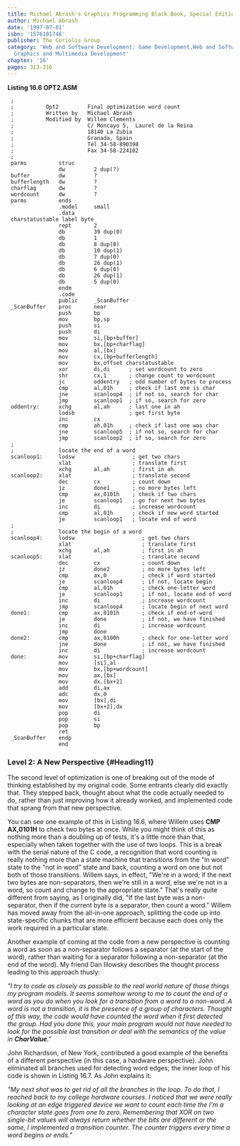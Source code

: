```yaml
---
title: Michael Abrash's Graphics Programming Black Book, Special Edition
author: Michael Abrash
date: '1997-07-01'
isbn: '1576101746'
publisher: The Coriolis Group
category: 'Web and Software Development: Game Development,Web and Software Development:
  Graphics and Multimedia Development'
chapter: '16'
pages: 313-316
---
```


**Listing 16.6 OPT2.ASM**

     ;
     ;          Opt2         Final optimization word count
     ;          Written by   Michael Abrash
     ;          Modified by  Willem Clements
     ;                       C/ Moncayo 5,  Laurel de la Reina
     ;                       18140 La Zubia
     ;                       Granada, Spain
     ;                       Tel 34-58-890398
     ;                       Fax 34-58-224102
     ;
     parms          struc
                    dw         2 dup(?)
     buffer         dw         ?
     bufferlength   dw         ?
     charflag       dw         ?
     wordcount      dw         ?
     parms          ends
                    .model     small
                    .data
     charstatustable label byte
                    rept       2
                    db         39 dup(0)
                    db         1
                    db         8 dup(0)
                    db         10 dup(1)
                    db         7 dup(0)
                    db         26 dup(1)
                    db         6 dup(0)
                    db         26 dup(1)
                    db         5 dup(0)
                    endm
                    .code
                    public     _ScanBuffer
     _ScanBuffer    proc       near
                    push       bp
                    mov        bp,sp
                    push       si
                    push       di
                    mov        si,[bp+buffer]
                    mov        bx,[bp+charflag]
                    mov        al,[bx]
                    mov        cx,[bp+bufferlength]
                    mov        bx,offset charstatustable
                    xor        di,di      ; set wordcount to zero
                    shr        cx,1       ; change count to wordcount
                    jc         oddentry   ; odd number of bytes to process
                    cmp        al,01h     ; check if last one is char
                    jne        scanloop4  ; if not so, search for char
                    jmp        scanloop1  ; if so, search for zero
     oddentry:      xchg       al,ah      ; last one in ah
                    lodsb                 ; get first byte
                    inc        cx
                    cmp        ah,01h     ; check if last one was char
                    jne        scanloop5  ; if not so, search for char
                    jmp        scanloop2  ; if so, search for zero
     ;
     ;              locate the end of a word
     scanloop1:     lodsw                  ; get two chars
                    xlat                   ; translate first
                    xchg       al,ah       ; first in ah
     scanloop2:     xlat                   ; translate second
                    dec        cx          ; count down
                    jz         done1       ; no more bytes left
                    cmp        ax,0101h    ; check if two chars
                    je         scanloop1   ; go for next two bytes
                    inc        di          ; increase wordcount
                    cmp        al,01h      ; check if new word started
                    je         scanloop1   ; locate end of word
     ;
     ;              locate the begin of a word
     scanloop4:     lodsw                     ; get two chars
                    xlat                      ; translate first
                    xchg       al,ah          ; first in ah
     scanloop5:     xlat                      ; translate second
                    dec        cx             ; count down
                    jz         done2          ; no more bytes left
                    cmp        ax,0           ; check if word started
                    je         scanloop4      ; if not, locate begin
                    cmp        al,01h         ; check one-letter word
                    je         scanloop1      ; if not, locate end of word
                    inc        di             ; increase wordcount
                    jmp        scanloop4      ; locate begin of next word
     done1:         cmp        ax,0101h       ; check if end-of-word
                    je         done           ; if not, we have finished
                    inc        di             ; increase wordcount
                    jmp        done
     done2:         cmp        ax,0100h       ; check for one-letter word
                    jne        done           ; if not, we have finished
                    inc        di             ; increase wordcount
     done:          mov        si,[bp+charflag]
                    mov        [si],al
                    mov        bx,[bp+wordcount]
                    mov        ax,[bx]
                    mov        dx,[bx+2]
                    add        di,ax
                    adc        dx,0
                    mov        [bx],di
                    mov        [bx+2],dx
                    pop        di
                    pop        si
                    pop        bp
                    ret
     _ScanBuffer    endp
                    end

### Level 2: A New Perspective {#Heading11}

The second level of optimization is one of breaking out of the mode of
thinking established by my original code. Some entrants clearly did
exactly that. They stepped back, thought about what the code actually
needed to do, rather than just improving how it already worked, and
implemented code that sprang from that new perspective.

You can see one example of this in Listing 16.6, where Willem uses **CMP
AX,0101H** to check two bytes at once. While you might think of this as
nothing more than a doubling up of tests, it's a little more than that,
especially when taken together with the use of two loops. This is a
break with the serial nature of the C code, a recognition that word
counting is really nothing more than a state machine that transitions
from the "in word" state to the "not in word" state and back, counting a
word on one but not both of those transitions. Willem says, in effect,
"We're in a word; if the next two bytes are non-separators, then we're
still in a word, else we're not in a word, so count and change to the
appropriate state." That's really quite different from saying, as I
originally did, "If the last byte was a non-separator, then if the
current byte is a separator, then count a word." Willem has moved away
from the all-in-one approach, splitting the code up into state-specific
chunks that are more efficient because each does only the work required
in a particular state.

Another example of coming at the code from a new perspective is counting
a word as soon as a non-separator follows a separator (at the start of
the word), rather than waiting for a separator following a non-separator
(at the end of the word). My friend Dan Illowsky describes the thought
process leading to this approach thusly:

*"I try to code as closely as possible to the real world nature of those
things my program models. It seems somehow wrong to me to count the end
of a word as you do when you look for a transition from a word to a
non-word. A word is not a transition, it is the presence of a group of
characters. Thought of this way, the code would have counted the word
when it first detected the group. Had you done this, your main program
would not have needed to look for the possible last transition or deal
with the semantics of the value in **CharValue**."*

John Richardson, of New York, contributed a good example of the benefits
of a different perspective (in this case, a hardware perspective). John
eliminated all branches used for detecting word edges; the inner loop of
his code is shown in Listing 16.7. As John explains it:

*"My next shot was to get rid of all the branches in the loop. To do
that, I reached back to my college hardware courses. I noticed that we
were really looking at an edge triggered device we want to count each
time the I'm a character state goes from one to zero. Remembering that
XOR on two single-bit values will always return whether the bits are
different or the same, I implemented a transition counter. The counter
triggers every time a word begins or ends."*